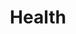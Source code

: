 ---
layout: content
data: health
title: Health
isHome: true
link: https://figure.nz/search/?query=pacific%20health&ref=pfnz
---